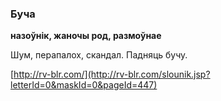 ### Буча
**назоўнік, жаночы род, размоўнае**

Шум, перапалох, скандал. Падняць бучу.

<a rel="author">[http://rv-blr.com/](http://rv-blr.com/slounik.jsp?letterId=0&maskId=0&pageId=447)</a>
